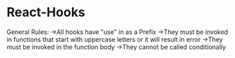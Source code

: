 # React-Hooks

General Rules:
  ->All hooks have "use" in as a Prefix
  ->They must be invoked in functions that start with uppercase letters or it will result in error
  ->They must be invoked in the function body
  ->They cannot be called conditionally
